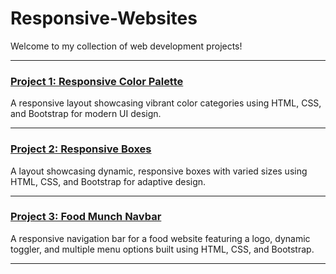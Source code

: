 # Responsive-Websites

Welcome to my collection of web development projects!

---

### [Project 1: Responsive Color Palette](https://balamurugan2004m.github.io/Responsive-Websites/Responsive-Color-Palette/)
A responsive layout showcasing vibrant color categories using HTML, CSS, and Bootstrap for modern UI design.

---

### [Project 2: Responsive Boxes](https://balamurugan2004m.github.io/Responsive-Websites/Chat-Page/)
A layout showcasing dynamic, responsive boxes with varied sizes using HTML, CSS, and Bootstrap for adaptive design.

---

### [Project 3: Food Munch Navbar](https://balamurugan2004m.github.io/Responsive-Websites/Coding-Cover-Page/)
A responsive navigation bar for a food website featuring a logo, dynamic toggler, and multiple menu options built using HTML, CSS, and Bootstrap.

---
